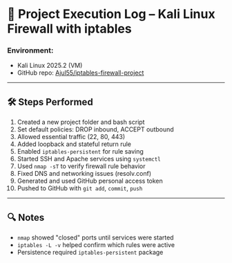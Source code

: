 # 🧾 Project Execution Log – Kali Linux Firewall with iptables

### Environment:
- Kali Linux 2025.2 (VM)
- GitHub repo: [Ajul55/iptables-firewall-project](https://github.com/Ajul55/iptables-firewall-project)

---

## 🛠️ Steps Performed

1. Created a new project folder and bash script
2. Set default policies: DROP inbound, ACCEPT outbound
3. Allowed essential traffic (22, 80, 443)
4. Added loopback and stateful return rule
5. Enabled `iptables-persistent` for rule saving
6. Started SSH and Apache services using `systemctl`
7. Used `nmap -sT` to verify firewall rule behavior
8. Fixed DNS and networking issues (resolv.conf)
9. Generated and used GitHub personal access token
10. Pushed to GitHub with `git add`, `commit`, `push`

---

## 🔍 Notes

- `nmap` showed "closed" ports until services were started
- `iptables -L -v` helped confirm which rules were active
- Persistence required `iptables-persistent` package

